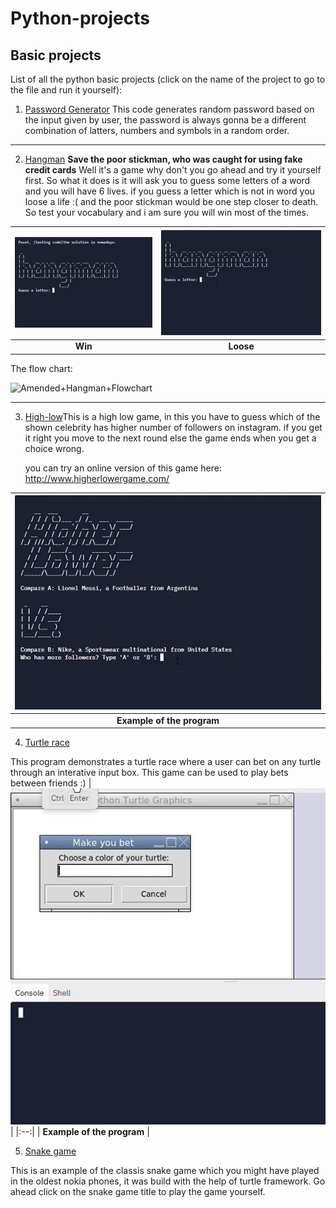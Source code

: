 # Python-projects
## Basic projects 
List of all the python basic projects (click on the name of the project to go to the file and run it yourself): 
1. [Password Generator](https://replit.com/@preetpalsinghsp/password-generator-start#Password%20Generator.py)
This code generates random password based on the input given by user, the password is always gonna be a different combination of latters, numbers and symbols in a random order.
 
 - - - -
 
2. [Hangman](https://replit.com/@preetpalsinghsp/Hangman)
**Save the poor stickman, who was caught for using fake credit cards**
Well it's a game why don't you go ahead and try it yourself first. So what it does is it will ask you to guess some letters of a word and you will have 6 lives. if you guess a letter which is not in word you loose a life :( and the poor stickman would be one step closer to death. So test your vocabulary and i am sure you will win most of the times.

| ![](images/win.gif) | ![](images/loose.gif) |
|:--:| :--:|
| **Win** | **Loose** |

The flow chart:

<img width="498" alt="Amended+Hangman+Flowchart" src="https://user-images.githubusercontent.com/38079818/140611715-b4b6491f-df07-491b-aa03-2ef57383803a.png">

 - - - -
 
3. [High-low](https://replit.com/@preetpalsinghsp/higher-lower-start#main.py)This is a high low game, in this you have to guess which of the shown celebrity has higher number of followers on instagram. if you get it right you move to the next round else the game ends when you get a choice wrong.

      you can try an online version of this game here:
        http://www.higherlowergame.com/

| ![](images/winhigh.gif) |
|:--:|
| **Example of the program** |

4. [Turtle race](https://replit.com/@preetpalsinghsp/Turtle-race#main.py)
 
 This program demonstrates a turtle race where a user can bet on any turtle through an interative input box. This game can be used to play bets between friends :)
| ![](images/turtlerace.gif) |
|:--:|
| **Example of the program** |

5. [Snake game](https://github.com/preetpalsinghspat/Python-projects/tree/main/Snake%20game)

 This is an example of the classis snake game which you might have played in the oldest nokia phones, it was build with the help of turtle framework. Go ahead click on the snake game title to play the game yourself.
